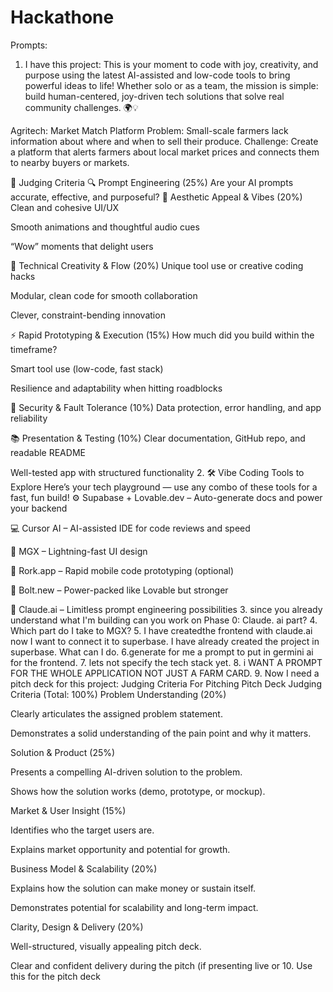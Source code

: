 # Hackathone
Prompts:
1. I have this project:
This is your moment to code with joy, creativity, and purpose using the latest AI-assisted and low-code tools to bring powerful ideas to life! Whether solo or as a team, the mission is simple: build human-centered, joy-driven tech solutions that solve real community challenges. 🌍💡

Agritech: Market Match Platform
Problem: Small-scale farmers lack information about where and when to sell their produce.
Challenge: Create a platform that alerts farmers about local market prices and connects them to nearby buyers or markets.

🧠 Judging Criteria
🔍 Prompt Engineering (25%)
Are your AI prompts accurate, effective, and purposeful?
🎨 Aesthetic Appeal & Vibes (20%)
Clean and cohesive UI/UX

Smooth animations and thoughtful audio cues

“Wow” moments that delight users

🧠 Technical Creativity & Flow (20%)
Unique tool use or creative coding hacks

Modular, clean code for smooth collaboration

Clever, constraint-bending innovation

⚡ Rapid Prototyping & Execution (15%)
How much did you build within the timeframe?

Smart tool use (low-code, fast stack)

Resilience and adaptability when hitting roadblocks

🔐 Security & Fault Tolerance (10%)
Data protection, error handling, and app reliability

📚 Presentation & Testing (10%)
Clear documentation, GitHub repo, and readable README

Well-tested app with structured functionality
2. 🛠️ Vibe Coding Tools to Explore
Here’s your tech playground — use any combo of these tools for a fast, fun build!
⚙️ Supabase + Lovable.dev – Auto-generate docs and power your backend

💻 Cursor AI – AI-assisted IDE for code reviews and speed

🎨 MGX – Lightning-fast UI design

📱 Rork.app – Rapid mobile code prototyping (optional)

🚀 Bolt.new – Power-packed like Lovable but stronger

🤖 Claude.ai – Limitless prompt engineering possibilities
3. since you already understand what I'm building can you work on Phase 0: Claude. ai part?
4. Which part do I take to MGX?
5. I have createdthe frontend with claude.ai now I want to connect it to superbase. I have already created the project in superbase. What can I do.
6.generate for me a prompt  to put in germini ai for the frontend.
7. lets not specify the tech stack yet.
8. i WANT A PROMPT FOR THE WHOLE APPLICATION NOT JUST A FARM CARD.
9. Now I need a pitch deck for this project:
Judging Criteria For Pitching
Pitch Deck Judging Criteria (Total: 100%)
Problem Understanding (20%)

Clearly articulates the assigned problem statement.

Demonstrates a solid understanding of the pain point and why it matters.

Solution & Product (25%)

Presents a compelling AI-driven solution to the problem.

Shows how the solution works (demo, prototype, or mockup).

Market & User Insight (15%)

Identifies who the target users are.

Explains market opportunity and potential for growth.

Business Model & Scalability (20%)

Explains how the solution can make money or sustain itself.

Demonstrates potential for scalability and long-term impact.

Clarity, Design & Delivery (20%)

Well-structured, visually appealing pitch deck.

Clear and confident delivery during the pitch (if presenting live or
10. Use this for the pitch deck
